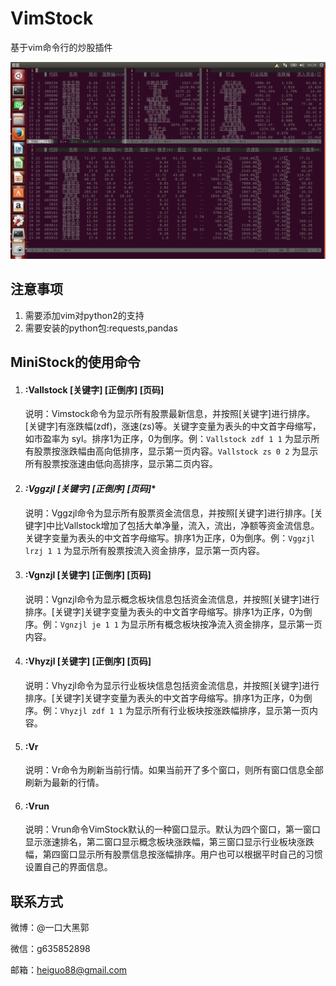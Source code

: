 # VimStock
基于vim命令行的炒股插件

![Alt text](https://github.com/guofh/VimStock/blob/master/VimStock.png)

## 注意事项

1. 需要添加vim对python2的支持
2. 需要安装的python包:requests,pandas

## MiniStock的使用命令

1. #### **:Vallstock [关键字] [正倒序] [页码]**  
    
    说明：Vimstock命令为显示所有股票最新信息，并按照[关键字]进行排序。[关键字]有涨跌幅(zdf)，涨速(zs)等。关键字变量为表头的中文首字母缩写，如市盈率为  syl。排序1为正序，0为倒序。例：`Vallstock zdf 1 1` 为显示所有股票按涨跌幅由高向低排序，显示第一页内容。`Vallstock zs 0 2` 为显示所有股票按涨速由低向高排序，显示第二页内容。
    
2. #### *:Vggzjl [关键字] [正倒序] [页码]**  
    
    说明：Vggzjl命令为显示所有股票资金流信息，并按照[关键字]进行排序。[关键字]中比Vallstock增加了包括大单净量，流入，流出，净额等资金流信息。关键字变量为表头的中文首字母缩写。排序1为正序，0为倒序。例：`Vggzjl lrzj 1 1` 为显示所有股票按流入资金排序，显示第一页内容。
    
3. #### **:Vgnzjl [关键字] [正倒序] [页码]**  
    
    说明：Vgnzjl命令为显示概念板块信息包括资金流信息，并按照[关键字]进行排序。[关键字]关键字变量为表头的中文首字母缩写。排序1为正序，0为倒序。例：`Vgnzjl je 1 1` 为显示所有概念板块按净流入资金排序，显示第一页内容。
    
4. #### **:Vhyzjl [关键字] [正倒序] [页码]**  
    
    说明：Vhyzjl命令为显示行业板块信息包括资金流信息，并按照[关键字]进行排序。[关键字]关键字变量为表头的中文首字母缩写。排序1为正序，0为倒序。例：`Vhyzjl zdf 1 1` 为显示所有行业板块按涨跌幅排序，显示第一页内容。
    
4. #### **:Vr**  
    
    说明：Vr命令为刷新当前行情。如果当前开了多个窗口，则所有窗口信息全部刷新为最新的行情。
    
5. #### **:Vrun**  
    
    说明：Vrun命令VimStock默认的一种窗口显示。默认为四个窗口，第一窗口显示涨速排名，第二窗口显示概念板块涨跌幅，第三窗口显示行业板块涨跌幅，第四窗口显示所有股票信息按涨幅排序。用户也可以根据平时自己的习惯设置自己的界面信息。
     
## 联系方式

微博：@一口大黑郭 

微信：g635852898 

邮箱：heiguo88@gmail.com 
  

